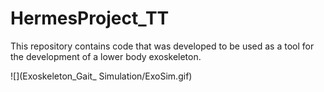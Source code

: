 # HermesProject_TT
This repository contains code that was developed to be used as a tool for the development of a lower body exoskeleton.

![](Exoskeleton_Gait_ Simulation/ExoSim.gif)
